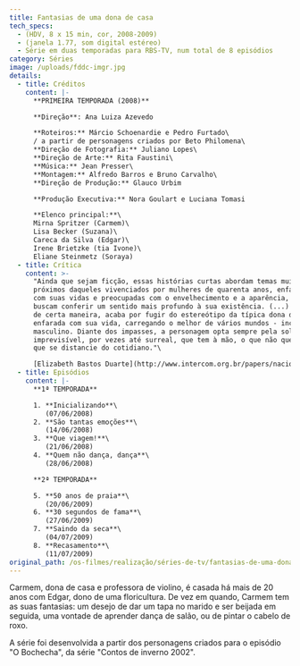 ```yaml
---
title: Fantasias de uma dona de casa
tech_specs:
  - (HDV, 8 x 15 min, cor, 2008-2009)
  - (janela 1.77, som digital estéreo)
  - Série em duas temporadas para RBS-TV, num total de 8 episódios
category: Séries
image: /uploads/fddc-imgr.jpg
details:
  - title: Créditos
    content: |-
      **PRIMEIRA TEMPORADA (2008)**

      **Direção**: Ana Luiza Azevedo

      **Roteiros:** Márcio Schoenardie e Pedro Furtado\
      / a partir de personagens criados por Beto Philomena\
      **Direção de Fotografia:** Juliano Lopes\
      **Direção de Arte:** Rita Faustini\
      **Música:** Jean Presser\
      **Montagem:** Alfredo Barros e Bruno Carvalho\
      **Direção de Produção:** Glauco Urbim

      **Produção Executiva:** Nora Goulart e Luciana Tomasi

      **Elenco principal:**\
      Mirna Spritzer (Carmem)\
      Lisa Becker (Suzana)\
      Careca da Silva (Edgar)\
      Irene Brietzke (tia Ivone)\
      Eliane Steinmetz (Soraya)
  - title: Crítica
    content: >-
      "Ainda que sejam ficção, essas histórias curtas abordam temas muito
      próximos daqueles vivenciados por mulheres de quarenta anos, enfastiadas
      com suas vidas e preocupadas com o envelhecimento e a aparência, que
      buscam conferir um sentido mais profundo à sua existência. (...) Carmem,
      de certa maneira, acaba por fugir do estereótipo da típica dona de casa
      enfarada com sua vida, carregando o melhor de vários mundos - incluindo o
      masculino. Diante dos impasses, a personagem opta sempre pela solução mais
      imprevisível, por vezes até surreal, que tem à mão, o que não quer dizer
      que se distancie do cotidiano."\

      [Elizabeth Bastos Duarte](http://www.intercom.org.br/papers/nacionais/2009/resumos/R4-2177-1.pdf), UFSM, 2009
  - title: Episódios
    content: |-
      **1ª TEMPORADA**

      1. **Inicializando**\
         (07/06/2008)
      2. **São tantas emoções**\
         (14/06/2008)
      3. **Que viagem!**\
         (21/06/2008)
      4. **Quem não dança, dança**\
         (28/06/2008)

      **2ª TEMPORADA**

      5. **50 anos de praia**\
         (20/06/2009)
      6. **30 segundos de fama**\
         (27/06/2009)
      7. **Saindo da seca**\
         (04/07/2009)
      8. **Recasamento**\
         (11/07/2009)
original_path: /os-filmes/realização/séries-de-tv/fantasias-de-uma-dona-de-casa
---
```

Carmem, dona de casa e professora de violino, é casada há mais de 20 anos com Edgar, dono de uma floricultura. De vez em quando, Carmem tem as suas fantasias: um desejo de dar um tapa no marido e ser beijada em seguida, uma vontade de aprender dança de salão, ou de pintar o cabelo de roxo.

A série foi desenvolvida a partir dos personagens criados para o episódio "O Bochecha", da série "Contos de inverno 2002".